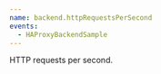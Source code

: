 ```yaml
---
name: backend.httpRequestsPerSecond
events:
  - HAProxyBackendSample
---
```


HTTP requests per second.